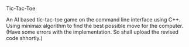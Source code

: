 Tic-Tac-Toe 

An AI based tic-tac-toe game on the command line interface using C++. 
Using minimax algorithm to find the best possible move for the computer. (Have some errors with the implementation. So shall upload the revised code shhortly.) 
